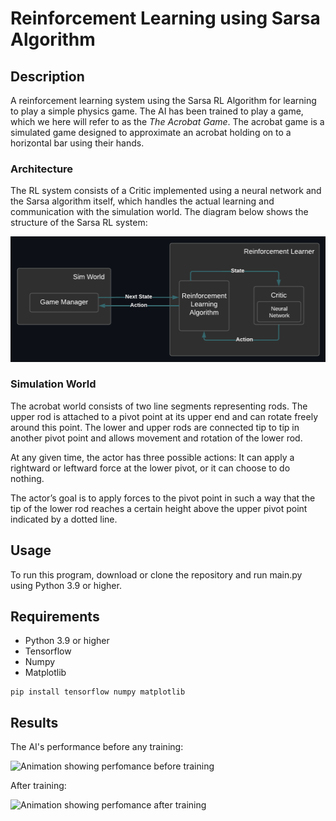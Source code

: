 # Reinforcement Learning using Sarsa Algorithm

## Description

A reinforcement learning system using the Sarsa RL Algorithm for learning to play a simple physics game. The AI has been trained to play a game, which we here will refer to as the *The Acrobat Game*. The acrobat game is a simulated game designed to approximate an acrobat holding on to a horizontal bar using their hands.

### Architecture

The RL system consists of a Critic implemented using a neural network and the Sarsa algorithm itself, which handles the actual learning and communication with the simulation world. The diagram below shows the structure of the Sarsa RL system:

![ Diagram describing the MCTS RL system ](./images/architecture.png)

### Simulation World 
The acrobat world consists of two line segments representing rods. The upper rod is attached to a pivot point at its upper end and can rotate freely around this point. The lower and upper rods are connected tip to tip in another pivot point and allows movement and rotation of the lower rod.

At any given time, the actor has three possible actions: It can apply a rightward or leftward force at the lower pivot, or it can choose to do nothing.

The actor’s goal is to apply forces to the pivot point in such a way that the tip of the lower rod reaches a certain height above the upper pivot point indicated by a dotted line.

## Usage

To run this program, download or clone the repository and run main.py using Python 3.9 or higher.

## Requirements

* Python 3.9 or higher
* Tensorflow
* Numpy
* Matplotlib

```
pip install tensorflow numpy matplotlib
```

## Results

The AI's performance before any training:

![Animation showing perfomance before training](https://i.imgur.com/9vloaDx.gif)

After training:

![Animation showing perfomance after training](https://i.imgur.com/mjYm9I9.gif)
